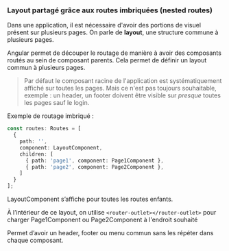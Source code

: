 ### Layout partagé grâce aux routes imbriquées (nested routes)

Dans une application, il est nécessaire d'avoir des portions de visuel présent sur plusieurs pages.
On parle de **layout**, une structure commune à plusieurs pages.

Angular permet de découper le routage de manière à avoir des composants routés au sein 
de composant parents. Cela permet de définir un layout commun à plusieurs pages.

> Par défaut le composant racine de l'application est systématiquement affiché sur toutes les pages.
> Mais ce n'est pas toujours souhaitable, exemple : un header, un footer doivent être visible 
> sur _presque_ toutes les pages sauf le login.

Exemple de routage imbriqué :

```typescript
const routes: Routes = [
  {
    path: '',
    component: LayoutComponent,
    children: [
      { path: 'page1', component: Page1Component },
      { path: 'page2', component: Page2Component },
    ]
  }
];
```

LayoutComponent s’affiche pour toutes les routes enfants.

À l’intérieur de ce layout, on utilise `<router-outlet></router-outlet>` 
pour charger Page1Component ou Page2Component à l'endroit souhaité

Permet d’avoir un header, footer ou menu commun sans les répéter dans chaque composant.
